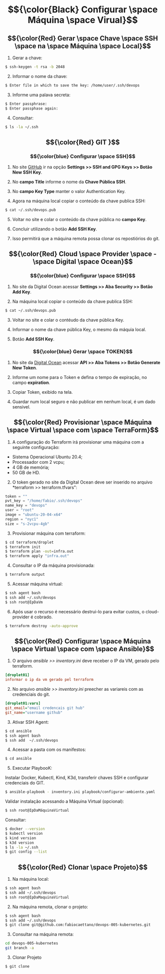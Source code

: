 # $${\color{Black} Configurar \space Máquina \space Virual}$$


## $${\color{Red} Gerar \space Chave \space SSH \space na \space Máquina \space Local}$$

1. Gerar a chave:
``` bash
$ ssh-keygen -t rsa -b 2048
```

2. Informar o nome da chave:
``` bash
$ Enter file in which to save the key: /home/user/.ssh/devops
```

3. Informe uma palava secreta:
``` bash
$ Enter passphrase:
$ Enter passphase again:
```

4. Consultar:
``` bash
$ ls -la ~/.ssh
```

## $${\color{Red} GIT }$$

### $${\color{blue} Configurar \space SSH}$$

1. No site [GitHub](https://github.com)  ir na opção **Settings >>  SSH and GPG Keys >> Botão New SSH Key**.

2. No **campo Title** informe o nome da **Chave Pública SSH**.

3. No **campo Key Type** manter o valor Authentication Key.

4. Agora na máquina local copiar o conteúdo da chave publica SSH:

``` bash
$ cat ~/.ssh/devops.pub
```

5. Voltar no site e colar o conteúdo da chave pública no **campo Key**.

6. Concluir utilizando o botão **Add SSH Key**.

7. Isso permitirá que a máquina remota possa clonar os repostiórios do git.


## $${\color{Red} Cloud \space Provider \space - \space Digital \space Ocean}$$

### $${\color{blue} Configurar \space SSH}$$

1. No site da Digital Ocean acessar **Settings >> Aba Security >> Botão Add Key**.

2. Na máquina local copiar o conteúdo da chave publica SSH:

``` bash
$ cat ~/.ssh/devops.pub
```

3. Voltar no site e colar o contéudo da chave pública Key.

4. Informar o nome da chave pública Key, o mesmo da máquia local.

5. Botão **Add SSH Key**.


### $${\color{blue} Gerar \space TOKEN}$$

1. No site da [Digital Ocean](https://cloud.digitalocean.com/) acessar **API >> Aba Tokens >> Botão Generate New Token**.

2. Informe um nome para o Token e defina o tempo de expiração, no campo **expiration**.

3. Copiar Token, exibido na tela.

4. Guardar num local seguro e não publicar em nenhum local, é um dado sensivel.


## $${\color{Red} Provisionar \space Máquina \space Virtual \space com \space TerraForm}$$

1. A configuração do Terraform irá provisionar uma máquina com a seguinte configuração:
- Sistema Operacional Ubuntu 20.4;
- Processador com 2 vcpu;
- 4 GB de memória;
- 50 GB de HD.

2. O token gerado no site da Digital Ocean deve ser inserido no arquivo *terraform >> terraform.tfvars":
``` tfvars
token = ""
pvt_key = "/home/fabio/.ssh/devops"
name_key = "devops"
user = "root"
image = "ubuntu-20-04-x64"
region = "nyc1"
size = "s-2vcpu-4gb"
```

3. Provisionar máquina com terraform:
``` bash
$ cd terraform/droplet
$ terraform init
$ terraform plan -out=infra.out
$ terraform apply "infra.out"
```
 
4. Consultar o IP da máquina provisionada:
``` bash
$ terraform output
```

5. Acessar máquina virtual:
``` bash
$ ssh agent bash
$ ssh add ~/.ssh/devops
$ ssh root@IpDaVm 
```

6. Após usar o recurso é necessário destrui-lo para evitar custos, o cloud-provider é cobrado.
``` bash
$ terraform destroy -auto-approve
```

## $${\color{Red} Configurar \space Máquina \space Virtual \space com \space Ansible}$$

1. O arquivo *ansible >> inventory.ini* deve receber o IP da VM, gerado pelo terraform.

``` ini
[droplet01]
informar o ip da vm gerado pel terraform
```

2. No arquivo *ansible >> inventory.ini* preecher as variareis com as credenciais do git.

``` ini
[droplet01:vars]
git_email="email credencais git hub"
git_name="username github"
```

3. Ativar SSH Agent:
``` bash
$ cd ansible
$ ssh agent bash
$ ssh add  ~/.ssh/devops
```

4. Acessar a pasta com os manifestos:

``` bash
$ cd ansible
```

5. Executar PlaybooK:

Instalar Docker, Kubectl, Kind, K3d, transferir chaves SSH e configurar credenciais do GIT.
``` bash
$ ansible-playbook - inventory.ini playbook/configurar-ambiente.yaml
```

Validar instalação acessando a Máquina Virtual (opcional):
``` bash
$ ssh root@IpDaMáquinaVirtual
```

Consultar:
``` bash
$ docker --version
$ kubectl version
$ kind version
$ k3d version
$ ls -la ~/.ssh
$ git config --list
```


## $${\color{Red} Clonar \space Projeto}$$

1. Na máquina local:
``` bash
$ ssh agent bash
$ ssh add ~/.ssh/devops
$ ssh root@IpDaMaquinaVirtual
```

2. Na máquina remota, clonar o projeto:
``` bash
$ ssh agent bash
$ ssh add ~/.ssh/devops
$ git clone git@github.com:fabiocaettano/devops-005-kubernetes.git
```

3. Consultar na máquina remota:
``` bash
cd devops-005-kubernetes
git branch -a
```

3. Clonar Projeto
```
$ git clone
```